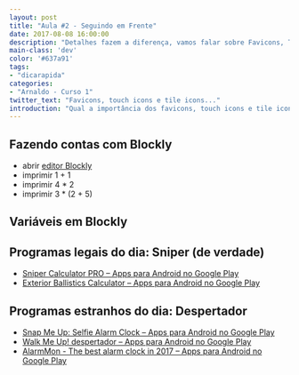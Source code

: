 ```yaml
---
layout: post
title: "Aula #2 - Seguindo em Frente"
date: 2017-08-08 16:00:00
description: "Detalhes fazem a diferença, vamos falar sobre Favicons, Touch Icons e Tile Icons e como eles fazem a diferença."
main-class: 'dev'
color: '#637a91'
tags:
- "dicarapida"
categories:
- "Arnaldo - Curso 1"
twitter_text: "Favicons, touch icons e tile icons..."
introduction: "Qual a importância dos favicons, touch icons e tile icons. Como criá-los automáticamente e como usá-los em seu site."
---
```


## Fazendo contas com Blockly

- abrir [editor Blockly](https://blockly-demo.appspot.com/static/demos/code/index.html?lang=pt-br)
- imprimir 1 + 1
- imprimir 4 * 2
- imprimir 3 * (2 + 5)

## Variáveis em Blockly

## Programas legais do dia: Sniper (de verdade)

- [Sniper Calculator PRO – Apps para Android no Google Play](https://play.google.com/store/apps/details?id=si.milsistemika.ballistic.pro)
- [Exterior Ballistics Calculator – Apps para Android no Google Play](https://play.google.com/store/apps/details?id=com.ebc.ui)


## Programas estranhos do dia: Despertador

- [Snap Me Up: Selfie Alarm Clock – Apps para Android no Google Play](https://play.google.com/store/apps/details?id=com.dehun.snapmeup)
- [Walk Me Up! despertador – Apps para Android no Google Play](https://play.google.com/store/apps/details?id=com.moosa.alarmclock)
- [AlarmMon - The best alarm clock in 2017 – Apps para Android no Google Play](https://play.google.com/store/apps/details?id=com.malangstudio.alarmmon&feature=nav_result#?t=W251bGwsMSwyLDNd)
